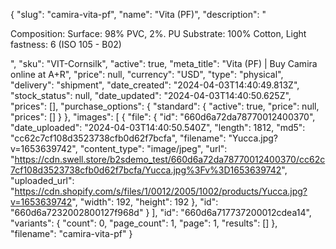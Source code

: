 {
  "slug": "camira-vita-pf",
  "name": "Vita (PF)",
  "description": "<p>Composition: Surface: 98% PVC, 2%. PU Substrate: 100% Cotton, Light fastness: 6 (ISO 105 - B02)</p>",
  "sku": "VIT-Cornsilk",
  "active": true,
  "meta_title": "Vita (PF) | Buy Camira online at A+R",
  "price": null,
  "currency": "USD",
  "type": "physical",
  "delivery": "shipment",
  "date_created": "2024-04-03T14:40:49.813Z",
  "stock_status": null,
  "date_updated": "2024-04-03T14:40:50.625Z",
  "prices": [],
  "purchase_options": {
    "standard": {
      "active": true,
      "price": null,
      "prices": []
    }
  },
  "images": [
    {
      "file": {
        "id": "660d6a72da78770012400370",
        "date_uploaded": "2024-04-03T14:40:50.540Z",
        "length": 1812,
        "md5": "cc62c7cf108d3523738cfb0d62f7bcfa",
        "filename": "Yucca.jpg?v=1653639742",
        "content_type": "image/jpeg",
        "url": "https://cdn.swell.store/b2sdemo_test/660d6a72da78770012400370/cc62c7cf108d3523738cfb0d62f7bcfa/Yucca.jpg%3Fv%3D1653639742",
        "uploaded_url": "https://cdn.shopify.com/s/files/1/0012/2005/1002/products/Yucca.jpg?v=1653639742",
        "width": 192,
        "height": 192
      },
      "id": "660d6a7232002800127f968d"
    }
  ],
  "id": "660d6a717737200012cdea14",
  "variants": {
    "count": 0,
    "page_count": 1,
    "page": 1,
    "results": []
  },
  "filename": "camira-vita-pf"
}